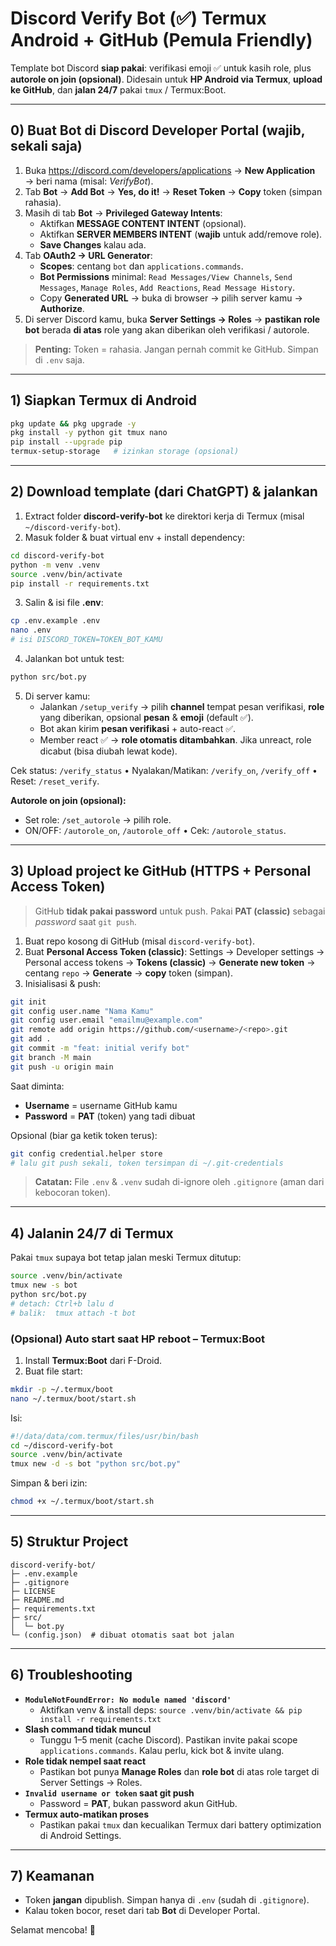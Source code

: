 # Discord Verify Bot (✅) Termux Android + GitHub (Pemula Friendly)

Template bot Discord **siap pakai**: verifikasi emoji ✅ untuk kasih role, plus **autorole on join (opsional)**.
Didesain untuk **HP Android via Termux**, **upload ke GitHub**, dan **jalan 24/7** pakai `tmux` / Termux:Boot.

---

## 0) Buat Bot di Discord Developer Portal (wajib, sekali saja)
1. Buka https://discord.com/developers/applications → **New Application** → beri nama (misal: *VerifyBot*).
2. Tab **Bot** → **Add Bot** → **Yes, do it!** → **Reset Token** → **Copy** token (simpan rahasia).
3. Masih di tab **Bot** → **Privileged Gateway Intents**:
   - Aktifkan **MESSAGE CONTENT INTENT** (opsional).
   - Aktifkan **SERVER MEMBERS INTENT** (**wajib** untuk add/remove role).
   - **Save Changes** kalau ada.
4. Tab **OAuth2 → URL Generator**:
   - **Scopes**: centang `bot` dan `applications.commands`.
   - **Bot Permissions** minimal: `Read Messages/View Channels`, `Send Messages`, `Manage Roles`, `Add Reactions`, `Read Message History`.
   - Copy **Generated URL** → buka di browser → pilih server kamu → **Authorize**.
5. Di server Discord kamu, buka **Server Settings → Roles** → **pastikan role bot** berada **di atas** role yang akan diberikan oleh verifikasi / autorole.

> **Penting:** Token = rahasia. Jangan pernah commit ke GitHub. Simpan di `.env` saja.

---

## 1) Siapkan Termux di Android
```bash
pkg update && pkg upgrade -y
pkg install -y python git tmux nano
pip install --upgrade pip
termux-setup-storage   # izinkan storage (opsional)
```

---

## 2) Download template (dari ChatGPT) & jalankan
1. Extract folder **discord-verify-bot** ke direktori kerja di Termux (misal `~/discord-verify-bot`).
2. Masuk folder & buat virtual env + install dependency:
```bash
cd discord-verify-bot
python -m venv .venv
source .venv/bin/activate
pip install -r requirements.txt
```
3. Salin & isi file **.env**:
```bash
cp .env.example .env
nano .env
# isi DISCORD_TOKEN=TOKEN_BOT_KAMU
```
4. Jalankan bot untuk test:
```bash
python src/bot.py
```
5. Di server kamu:
   - Jalankan `/setup_verify` → pilih **channel** tempat pesan verifikasi, **role** yang diberikan, opsional **pesan** & **emoji** (default ✅).
   - Bot akan kirim **pesan verifikasi** + auto-react ✅.
   - Member react ✅ → **role otomatis ditambahkan**. Jika unreact, role dicabut (bisa diubah lewat kode).

Cek status: `/verify_status` • Nyalakan/Matikan: `/verify_on`, `/verify_off` • Reset: `/reset_verify`.

**Autorole on join (opsional):**
- Set role: `/set_autorole` → pilih role.
- ON/OFF: `/autorole_on`, `/autorole_off` • Cek: `/autorole_status`.

---

## 3) Upload project ke GitHub (HTTPS + Personal Access Token)
> GitHub **tidak pakai password** untuk push. Pakai **PAT (classic)** sebagai *password* saat `git push`.

1. Buat repo kosong di GitHub (misal `discord-verify-bot`).
2. Buat **Personal Access Token (classic)**: Settings → Developer settings → Personal access tokens → **Tokens (classic)** → **Generate new token** → centang `repo` → **Generate** → **copy** token (simpan).
3. Inisialisasi & push:
```bash
git init
git config user.name "Nama Kamu"
git config user.email "emailmu@example.com"
git remote add origin https://github.com/<username>/<repo>.git
git add .
git commit -m "feat: initial verify bot"
git branch -M main
git push -u origin main
```
Saat diminta:
- **Username** = username GitHub kamu
- **Password** = **PAT** (token) yang tadi dibuat

Opsional (biar ga ketik token terus):
```bash
git config credential.helper store
# lalu git push sekali, token tersimpan di ~/.git-credentials
```

> **Catatan:** File `.env` & `.venv` sudah di-ignore oleh `.gitignore` (aman dari kebocoran token).

---

## 4) Jalanin 24/7 di Termux
Pakai `tmux` supaya bot tetap jalan meski Termux ditutup:
```bash
source .venv/bin/activate
tmux new -s bot
python src/bot.py
# detach: Ctrl+b lalu d
# balik:  tmux attach -t bot
```

### (Opsional) Auto start saat HP reboot – Termux:Boot
1. Install **Termux:Boot** dari F-Droid.
2. Buat file start:
```bash
mkdir -p ~/.termux/boot
nano ~/.termux/boot/start.sh
```
Isi:
```bash
#!/data/data/com.termux/files/usr/bin/bash
cd ~/discord-verify-bot
source .venv/bin/activate
tmux new -d -s bot "python src/bot.py"
```
Simpan & beri izin:
```bash
chmod +x ~/.termux/boot/start.sh
```

---

## 5) Struktur Project
```
discord-verify-bot/
├─ .env.example
├─ .gitignore
├─ LICENSE
├─ README.md
├─ requirements.txt
├─ src/
│  └─ bot.py
└─ (config.json)  # dibuat otomatis saat bot jalan
```

---

## 6) Troubleshooting
- **`ModuleNotFoundError: No module named 'discord'`**
  - Aktifkan venv & install deps: `source .venv/bin/activate && pip install -r requirements.txt`
- **Slash command tidak muncul**
  - Tunggu 1–5 menit (cache Discord). Pastikan invite pakai scope `applications.commands`. Kalau perlu, kick bot & invite ulang.
- **Role tidak nempel saat react**
  - Pastikan bot punya **Manage Roles** dan **role bot** di atas role target di Server Settings → Roles.
- **`Invalid username or token` saat git push**
  - Password = **PAT**, bukan password akun GitHub.
- **Termux auto-matikan proses**
  - Pastikan pakai `tmux` dan kecualikan Termux dari battery optimization di Android Settings.

---

## 7) Keamanan
- Token **jangan** dipublish. Simpan hanya di `.env` (sudah di `.gitignore`).
- Kalau token bocor, reset dari tab **Bot** di Developer Portal.

Selamat mencoba! 🎉
